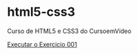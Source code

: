 # html5-css3
 Curso de HTML5 e CSS3 do CursoemVídeo

<a href="https://douglassvalves.github.io/html5-css3/modulo-02/Desafio010Prof/android.html">Executar o Exercicio 001</a>